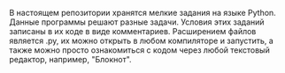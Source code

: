 В настоящем репозитории хранятся мелкие задания на языке Python.
Данные программы решают разные задачи. Условия этих заданий записаны в их коде в виде комментариев.
Расширением файлов является .py, их можно открыть в любом компиляторе и запустить, а также можно просто ознакомиться с кодом через любой текстовый редактор, например, "Блокнот".
